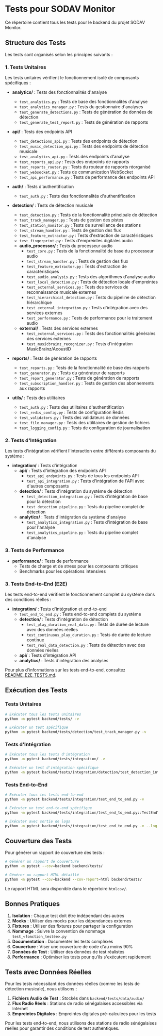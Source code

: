 # Tests pour SODAV Monitor

Ce répertoire contient tous les tests pour le backend du projet SODAV Monitor.

## Structure des Tests

Les tests sont organisés selon les principes suivants :

### 1. Tests Unitaires

Les tests unitaires vérifient le fonctionnement isolé de composants spécifiques :

- **analytics/** : Tests des fonctionnalités d'analyse
  - `test_analytics.py` : Tests de base des fonctionnalités d'analyse
  - `test_analytics_manager.py` : Tests du gestionnaire d'analyses
  - `test_generate_detections.py` : Tests de génération de données de détection
  - `test_generate_test_report.py` : Tests de génération de rapports

- **api/** : Tests des endpoints API
  - `test_detections_api.py` : Tests des endpoints de détection
  - `test_music_detection_api.py` : Tests des endpoints de détection musicale
  - `test_analytics_api.py` : Tests des endpoints d'analyse
  - `test_reports_api.py` : Tests des endpoints de rapports
  - `test_reports_router.py` : Tests du routeur de rapports réorganisé
  - `test_websocket.py` : Tests de communication WebSocket
  - `test_api_performance.py` : Tests de performance des endpoints API

- **auth/** : Tests d'authentification
  - `test_auth.py` : Tests des fonctionnalités d'authentification

- **detection/** : Tests de détection musicale
  - `test_detection.py` : Tests de la fonctionnalité principale de détection
  - `test_track_manager.py` : Tests de gestion des pistes
  - `test_station_monitor.py` : Tests de surveillance des stations
  - `test_stream_handler.py` : Tests de gestion des flux
  - `test_feature_extractor.py` : Tests d'extraction de caractéristiques
  - `test_fingerprint.py` : Tests d'empreintes digitales audio
  - **audio_processor/** : Tests du processeur audio
    - `test_core.py` : Tests de la fonctionnalité de base du processeur audio
    - `test_stream_handler.py` : Tests de gestion des flux
    - `test_feature_extractor.py` : Tests d'extraction de caractéristiques
    - `test_audio_analysis.py` : Tests des algorithmes d'analyse audio
    - `test_local_detection.py` : Tests de détection locale d'empreintes
    - `test_external_services.py` : Tests des services de reconnaissance musicale externes
    - `test_hierarchical_detection.py` : Tests du pipeline de détection hiérarchique
    - `test_external_integration.py` : Tests d'intégration avec des services externes
    - `test_performance.py` : Tests de performance pour le traitement audio
  - **external/** : Tests des services externes
    - `test_external_services.py` : Tests des fonctionnalités générales des services externes
    - `test_musicbrainz_recognizer.py` : Tests d'intégration MusicBrainz/AcoustID

- **reports/** : Tests de génération de rapports
  - `test_reports.py` : Tests de la fonctionnalité de base des rapports
  - `test_generator.py` : Tests du générateur de rapports
  - `test_report_generator.py` : Tests de génération de rapports
  - `test_subscription_handler.py` : Tests de gestion des abonnements aux rapports

- **utils/** : Tests des utilitaires
  - `test_auth.py` : Tests des utilitaires d'authentification
  - `test_redis_config.py` : Tests de configuration Redis
  - `test_validators.py` : Tests des validateurs de données
  - `test_file_manager.py` : Tests des utilitaires de gestion de fichiers
  - `test_logging_config.py` : Tests de configuration de journalisation

### 2. Tests d'Intégration

Les tests d'intégration vérifient l'interaction entre différents composants du système :

- **integration/** : Tests d'intégration
  - **api/** : Tests d'intégration des endpoints API
    - `test_api_endpoints.py` : Tests de tous les endpoints API
    - `test_api_integration.py` : Tests d'intégration de l'API avec d'autres composants
  - **detection/** : Tests d'intégration du système de détection
    - `test_detection_integration.py` : Tests d'intégration de base pour la détection
    - `test_detection_pipeline.py` : Tests du pipeline complet de détection
  - **analytics/** : Tests d'intégration du système d'analyse
    - `test_analytics_integration.py` : Tests d'intégration de base pour l'analyse
    - `test_analytics_pipeline.py` : Tests du pipeline complet d'analyse

### 3. Tests de Performance

- **performance/** : Tests de performance
  - Tests de charge et de stress pour les composants critiques
  - Benchmarks pour les opérations intensives

### 3. Tests End-to-End (E2E)

Les tests end-to-end vérifient le fonctionnement complet du système dans des conditions réelles :

- **integration/** : Tests d'intégration et end-to-end
  - `test_end_to_end.py` : Tests end-to-end complets du système
  - **detection/** : Tests d'intégration de détection
    - `test_play_duration_real_data.py` : Tests de durée de lecture avec des données réelles
    - `test_continuous_play_duration.py` : Tests de durée de lecture continue
    - `test_real_data_detection.py` : Tests de détection avec des données réelles
  - **api/** : Tests d'intégration API
  - **analytics/** : Tests d'intégration des analyses

Pour plus d'informations sur les tests end-to-end, consultez [README_E2E_TESTS.md](integration/README_E2E_TESTS.md).

## Exécution des Tests

### Tests Unitaires

```bash
# Exécuter tous les tests unitaires
python -m pytest backend/tests/ -v

# Exécuter un test spécifique
python -m pytest backend/tests/detection/test_track_manager.py -v
```

### Tests d'Intégration

```bash
# Exécuter tous les tests d'intégration
python -m pytest backend/tests/integration/ -v

# Exécuter un test d'intégration spécifique
python -m pytest backend/tests/integration/detection/test_detection_integration.py -v
```

### Tests End-to-End

```bash
# Exécuter tous les tests end-to-end
python -m pytest backend/tests/integration/test_end_to_end.py -v

# Exécuter un test end-to-end spécifique
python -m pytest backend/tests/integration/test_end_to_end.py::TestEndToEnd::test_detection_workflow -v

# Exécuter avec sortie de logs
python -m pytest backend/tests/integration/test_end_to_end.py -v --log-cli-level=INFO
```

## Couverture des Tests

Pour générer un rapport de couverture des tests :

```bash
# Générer un rapport de couverture
python -m pytest --cov=backend backend/tests/

# Générer un rapport HTML détaillé
python -m pytest --cov=backend --cov-report=html backend/tests/
```

Le rapport HTML sera disponible dans le répertoire `htmlcov/`.

## Bonnes Pratiques

1. **Isolation** : Chaque test doit être indépendant des autres
2. **Mocks** : Utiliser des mocks pour les dépendances externes
3. **Fixtures** : Utiliser des fixtures pour partager la configuration
4. **Nommage** : Suivre la convention de nommage `test_<fonction_testée>.py`
5. **Documentation** : Documenter les tests complexes
6. **Couverture** : Viser une couverture de code d'au moins 90%
7. **Données de Test** : Utiliser des données de test réalistes
8. **Performance** : Optimiser les tests pour qu'ils s'exécutent rapidement

## Tests avec Données Réelles

Pour les tests nécessitant des données réelles (comme les tests de détection musicale), nous utilisons :

1. **Fichiers Audio de Test** : Stockés dans `backend/tests/data/audio/`
2. **Flux Radio Réels** : Stations de radio sénégalaises accessibles via Internet
3. **Empreintes Digitales** : Empreintes digitales pré-calculées pour les tests

Pour les tests end-to-end, nous utilisons des stations de radio sénégalaises réelles pour garantir des conditions de test authentiques.
